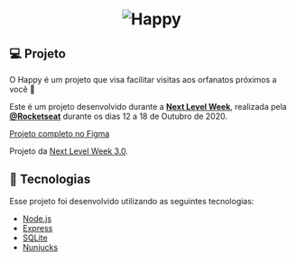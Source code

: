 <h1 align="center">
    <img alt="Happy" title="Happy"  />
</h1>

## 💻 Projeto

O Happy é um projeto que visa facilitar visitas aos orfanatos próximos a você 💜 

Este é um projeto desenvolvido durante a **[Next Level Week](https://nextlevelweek.com/)**, realizada pela **[@Rocketseat](https://github.com/Rocketseat)** durante os dias 12 a 18 de Outubro de 2020.

[Projeto completo no Figma](https://www.figma.com/file/s35DMk1BfkFyvT67zeiOhz/Happy-Web-Copy?node-id=48557%3A657)

Projeto da [Next Level Week 3.0](https://nextlevelweek.com/).

## 🚀 Tecnologias

Esse projeto foi desenvolvido utilizando as seguintes tecnologias:

- [Node.js](https://nodejs.org/en/)
- [Express](https://expressjs.com/pt-br/)
- [SQLite](https://www.sqlite.org/index.html)
- [Nunjucks](https://mozilla.github.io/nunjucks/)